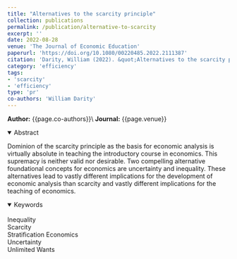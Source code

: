 ```yaml
---
title: "Alternatives to the scarcity principle"
collection: publications
permalink: /publication/alternative-to-scarcity
excerpt: ''
date: 2022-08-28
venue: 'The Journal of Economic Education'
paperurl: 'https://doi.org/10.1080/00220485.2022.2111387'
citation: 'Darity, William (2022). &quot;Alternatives to the scarcity principle &quot; <i>  The Journal of Economic Education </i>. 53(4): 340-347.'
category: 'efficiency'
tags: 
- 'scarcity'
- 'efficiency'
type: 'pr'
co-authors: 'William Darity'
---
```


**Author:** {{page.co-authors}}\\
**Journal:** {{page.venue}}


<details open>
<summary>
Abstract
</summary>

<p>
Dominion of the scarcity principle as the basis for economic analysis is virtually absolute in teaching the introductory course in economics. This supremacy is neither valid nor desirable. Two compelling alternative foundational concepts for economics are uncertainty and inequality. These alternatives lead to vastly different implications for the development of economic analysis than scarcity and vastly different implications for the teaching of economics.
</p>

</details>

<details open>
<summary>
Keywords
</summary>
<br> 
Inequality <br>
Scarcity <br>
Stratification Economics <br>
Uncertainty <br>
Unlimited Wants <br>

<br>

</details>